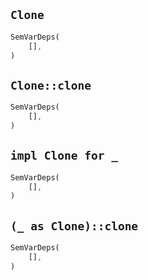 ## `Clone`

```rust
SemVarDeps(
    [],
)
```

## `Clone::clone`

```rust
SemVarDeps(
    [],
)
```

## `impl Clone for _`

```rust
SemVarDeps(
    [],
)
```

## `(_ as Clone)::clone`

```rust
SemVarDeps(
    [],
)
```
